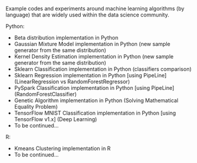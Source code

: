 Example codes and experiments around machine learning algorithms (by language) that are widely used within the data science community.

Python:
- Beta distribution implementation in Python 
- Gaussian Mixture Model implementation in Python (new sample generator from the same distribution)
- Kernel Density Estimation implementation in Python (new sample generator from the same distribution)
- Sklearn Classification implementation in Python (classifiers comparison)
- Sklearn Regression implementation in Python [using PipeLine] (LinearRegression vs RandomForestRegressor) 
- PySpark Classification implementation in Python [using PipeLine] (RandomForestClassifier)
- Genetic Algorithm implementation in Python (Solving Mathematical Equality Problem)
- TensorFlow MNIST Classification implementation in Python [using TensorFlow v1.x] (Deep Learning) 
- To be continued...
 
R:
- Kmeans Clustering implementation in R
- To be continued...

